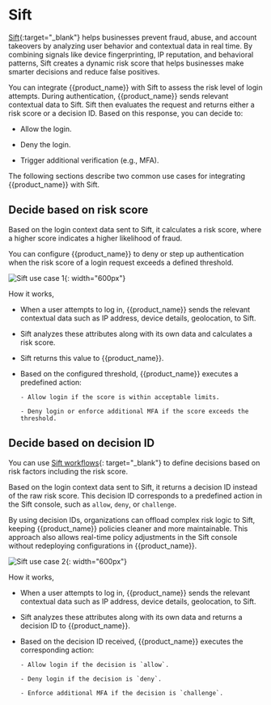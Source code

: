 # Sift

[Sift](https://sift.com/){:target="_blank"} helps businesses prevent fraud, abuse, and account takeovers by analyzing user behavior and contextual data in real time. By combining signals like device fingerprinting, IP reputation, and behavioral patterns, Sift creates a dynamic risk score that helps businesses make smarter decisions and reduce false positives.

You can integrate {{product_name}} with Sift to assess the risk level of login attempts. During authentication, {{product_name}} sends relevant contextual data to Sift. Sift then evaluates the request and returns either a risk score or a decision ID. Based on this response, you can decide to:

- Allow the login.

- Deny the login.

- Trigger additional verification (e.g., MFA).

The following sections describe two common use cases for integrating {{product_name}} with Sift.

## Decide based on risk score

Based on the login context data sent to Sift, it calculates a risk score, where a higher score indicates a higher likelihood of fraud.

You can configure {{product_name}} to deny or step up authentication when the risk score of a login request exceeds a defined threshold.

![Sift use case 1]({{base_path}}/assets/img/connectors/sift/sift-use-case-1.png){: width="600px"}

How it works,

- When a user attempts to log in, {{product_name}} sends the relevant contextual data such as IP address, device details, geolocation, to Sift.
  
- Sift analyzes these attributes along with its own data and calculates a risk score.
  
- Sift returns this value to {{product_name}}.
  
- Based on the configured threshold, {{product_name}} executes a predefined action:

      - Allow login if the score is within acceptable limits.

      - Deny login or enforce additional MFA if the score exceeds the threshold.

## Decide based on decision ID

You can use [Sift workflows](https://developers.sift.com/tutorials/workflows){: target="_blank"} to define decisions based on risk factors including the risk score.

Based on the login context data sent to Sift, it returns a decision ID instead of the raw risk score. This decision ID corresponds to a predefined action in the Sift console, such as `allow`, `deny`, or `challenge`.

By using decision IDs, organizations can offload complex risk logic to Sift, keeping {{product_name}} policies cleaner and more maintainable. This approach also allows real-time policy adjustments in the Sift console without redeploying configurations in {{product_name}}.

![Sift use case 2]({{base_path}}/assets/img/connectors/sift/sift-use-case-2.png){: width="600px"}

How it works,

- When a user attempts to log in, {{product_name}} sends the relevant contextual data such as IP address, device details, geolocation, to Sift.

- Sift analyzes these attributes along with its own data and returns a decision ID to {{product_name}}.

- Based on the decision ID received, {{product_name}} executes the corresponding action:

      - Allow login if the decision is `allow`.

      - Deny login if the decision is `deny`.

      - Enforce additional MFA if the decision is `challenge`.
